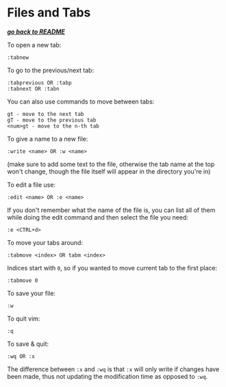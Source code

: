 # Files and Tabs

[***go back to README***](README.md)

To open a new tab:

	:tabnew

To go to the previous/next tab:

	:tabprevious OR :tabp
	:tabnext OR :tabn

You can also use commands to move between tabs:

	gt - move to the next tab
	gT - move to the previous tab
	<num>gt - move to the n-th tab

To give a name to a new file:

	:write <name> OR :w <name>

(make sure to add some text to the file, otherwise the tab name at the top
won't change, though the file itself will appear in the directory you're in)

To edit a file use:

	:edit <name> OR :e <name>

If you don't remember what the name of the file is, you can list all of them
while doing the edit command and then select the file you need:

	:e <CTRL+d>

To move your tabs around:

	:tabmove <index> OR tabm <index>

Indices start with `0`, so if you wanted to move current tab to the first
place:

	:tabmove 0

To save your file:

	:w

To quit vim:

	:q

To save & quit:

	:wq OR :x

The difference between `:x` and `:wq` is that `:x` will only write if changes
have been made, thus not updating the modification time as opposed to `:wq`.
